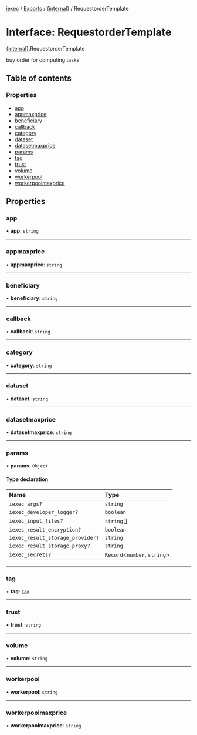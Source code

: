 [iexec](../README.md) / [Exports](../modules.md) / [{internal}](../modules/internal_.md) / RequestorderTemplate

# Interface: RequestorderTemplate

[{internal}](../modules/internal_.md).RequestorderTemplate

buy order for computing tasks

## Table of contents

### Properties

- [app](internal_.RequestorderTemplate.md#app)
- [appmaxprice](internal_.RequestorderTemplate.md#appmaxprice)
- [beneficiary](internal_.RequestorderTemplate.md#beneficiary)
- [callback](internal_.RequestorderTemplate.md#callback)
- [category](internal_.RequestorderTemplate.md#category)
- [dataset](internal_.RequestorderTemplate.md#dataset)
- [datasetmaxprice](internal_.RequestorderTemplate.md#datasetmaxprice)
- [params](internal_.RequestorderTemplate.md#params)
- [tag](internal_.RequestorderTemplate.md#tag)
- [trust](internal_.RequestorderTemplate.md#trust)
- [volume](internal_.RequestorderTemplate.md#volume)
- [workerpool](internal_.RequestorderTemplate.md#workerpool)
- [workerpoolmaxprice](internal_.RequestorderTemplate.md#workerpoolmaxprice)

## Properties

### app

• **app**: `string`

___

### appmaxprice

• **appmaxprice**: `string`

___

### beneficiary

• **beneficiary**: `string`

___

### callback

• **callback**: `string`

___

### category

• **category**: `string`

___

### dataset

• **dataset**: `string`

___

### datasetmaxprice

• **datasetmaxprice**: `string`

___

### params

• **params**: `Object`

#### Type declaration

| Name | Type |
| :------ | :------ |
| `iexec_args?` | `string` |
| `iexec_developer_logger?` | `boolean` |
| `iexec_input_files?` | `string`[] |
| `iexec_result_encryption?` | `boolean` |
| `iexec_result_storage_provider?` | `string` |
| `iexec_result_storage_proxy?` | `string` |
| `iexec_secrets?` | `Record`<`number`, `string`\> |

___

### tag

• **tag**: [`Tag`](../modules/internal_.md#tag)

___

### trust

• **trust**: `string`

___

### volume

• **volume**: `string`

___

### workerpool

• **workerpool**: `string`

___

### workerpoolmaxprice

• **workerpoolmaxprice**: `string`
